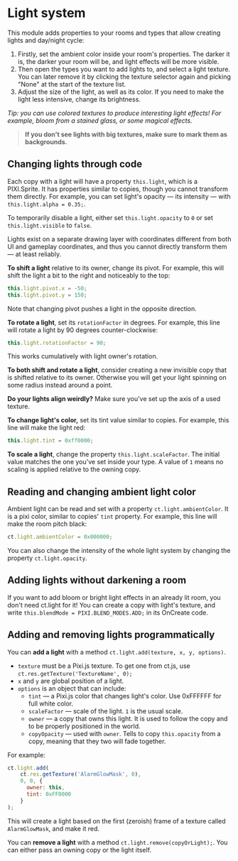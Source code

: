# Light system

This module adds properties to your rooms and types that allow creating lights and day/night cycle:

1. Firstly, set the ambient color inside your room's properties. The darker it is, the darker your room will be, and light effects will be more visible.
2. Then open the types you want to add lights to, and select a light texture. You can later remove it by clicking the texture selector again and picking "None" at the start of the texture list.
3. Adjust the size of the light, as well as its color. If you need to make the light less intensive, change its brightness.

*Tip: you can use colored textures to produce interesting light effects! For example, bloom from a stained glass, or some magical effects.*

> **If you don't see lights with big textures, make sure to mark them as backgrounds.**

## Changing lights through code

Each copy with a light will have a property `this.light`, which is a PIXI.Sprite. It has properties similar to copies, though you cannot transform them directly. For example, you can set light's opacity — its intensity — with `this.light.alpha = 0.35;`.

To temporarily disable a light, either set `this.light.opacity` to `0` or set `this.light.visible` to `false`.

Lights exist on a separate drawing layer with coordinates different from both UI and gameplay coordinates, and thus you cannot directly transform them — at least reliably.

**To shift a light** relative to its owner, change its pivot. For example, this will shift the light a bit to the right and noticeably to the top:

```js
this.light.pivot.x = -50;
this.light.pivot.y = 150;
```

Note that changing pivot pushes a light in the opposite direction.

**To rotate a light**, set its `rotationFactor` in degrees. For example, this line will rotate a light by 90 degrees counter-clockwise:

```js
this.light.rotationFactor = 90;
```

This works cumulatively with light owner's rotation.

**To both shift and rotate a light**, consider creating a new invisible copy that is shifted relative to its owner. Otherwise you will get your light spinning on some radius instead around a point.

**Do your lights align weirdly?** Make sure you've set up the axis of a used texture.

**To change light's color,** set its tint value similar to copies. For example, this line will make the light red:

```js
this.light.tint = 0xff0000;
```

**To scale a light**, change the property `this.light.scaleFactor`. The initial value matches the one you've set inside your type. A value of `1` means no scaling is applied relative to the owning copy.

## Reading and changing ambient light color

Ambient light can be read and set with a property `ct.light.ambientColor`. It is a pixi color, similar to copies' `tint` property. For example, this line will make the room pitch black:

```js
ct.light.ambientColor = 0x000000;
```

You can also change the intensity of the whole light system by changing the property `ct.light.opacity`.

## Adding lights without darkening a room

If you want to add bloom or bright light effects in an already lit room, you don't need ct.light for it! You can create a copy with light's texture, and write `this.blendMode = PIXI.BLEND_MODES.ADD;` in its OnCreate code.

## Adding and removing lights programmatically

You can **add a light** with a method `ct.light.add(texture, x, y, options)`.

* `texture` must be a Pixi.js texture. To get one from ct.js, use `ct.res.getTexture('TextureName', 0);`
* `x` and `y` are global position of a light.
* `options` is an object that can include:
  * `tint` — a Pixi.js color that changes light's color. Use 0xFFFFFF for full white color.
  * `scaleFactor` — scale of the light. `1` is the usual scale.
  * `owner` — a copy that owns this light. It is used to follow the copy and to be properly positioned in the world.
  * `copyOpacity` — used with `owner`. Tells to copy `this.opacity` from a copy, meaning that they two will fade together.

For example:

```js
ct.light.add(
    ct.res.getTexture('AlarmGlowMask', 0),
    0, 0, {
      owner: this,
      tint: 0xFF0000
    }
);
```

This will create a light based on the first (zeroish) frame of a texture called `AlarmGlowMask`, and make it red.

You can **remove a light** with a method `ct.light.remove(copyOrLight);`.
You can either pass an owning copy or the light itself.
